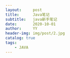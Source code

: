 ```yaml
---
layout:     post
title:      Java笔记
subtitle:   java新手笔记
date:       2020-10-01
author:     YY
header-img: img/post/2.jpg
catalog: true
tags:
    - JAVA
---
```



